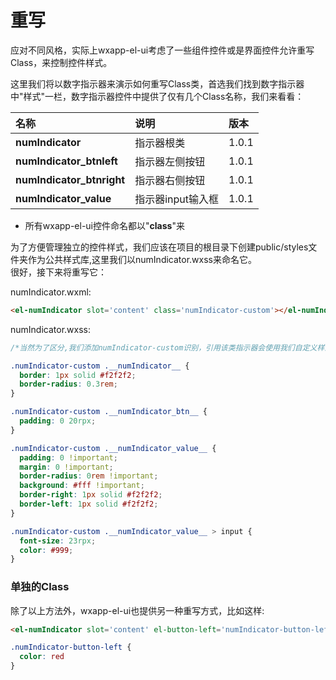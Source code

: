 # 重写

应对不同风格，实际上wxapp-el-ui考虑了一些组件控件或是界面控件允许重写Class，来控制控件样式。

这里我们将以数字指示器来演示如何重写Class类，首选我们找到数字指示器中"样式"一栏，数字指示器控件中提供了仅有几个Class名称，我们来看看：

| 名称 | 说明 | 版本 |
| :--- | :--- | :--- |
| **numIndicator** | 指示器根类 | 1.0.1 |
| **numIndicator\_btnleft** | 指示器左侧按钮 | 1.0.1 |
| **numIndicator\_btnright** | 指示器右侧按钮 | 1.0.1 |
| **numIndicator\_value** | 指示器input输入框 | 1.0.1 |

* 所有wxapp-el-ui控件命名都以"**class**"来

为了方便管理独立的控件样式，我们应该在项目的根目录下创建public/styles文件夹作为公共样式库,这里我们以numIndicator.wxss来命名它。  
很好，接下来将重写它：

numIndicator.wxml:

```html
<el-numIndicator slot='content' class='numIndicator-custom'></el-numIndicator>
```

numIndicator.wxss:

```css
/*当然为了区分,我们添加numIndicator-custom识别，引用该类指示器会使用我们自定义样式*/

.numIndicator-custom .__numIndicator__ {
  border: 1px solid #f2f2f2;
  border-radius: 0.3rem;
}

.numIndicator-custom .__numIndicator_btn__ {
  padding: 0 20rpx;
}

.numIndicator-custom .__numIndicator_value__ {
  padding: 0 !important;
  margin: 0 !important;
  border-radius: 0rem !important;
  background: #fff !important;
  border-right: 1px solid #f2f2f2;
  border-left: 1px solid #f2f2f2;
}

.numIndicator-custom .__numIndicator_value__ > input {
  font-size: 23rpx;
  color: #999; 
}
```



### 单独的Class

除了以上方法外，wxapp-el-ui也提供另一种重写方式，比如这样:

```html
<el-numIndicator slot='content' el-button-left='numIndicator-button-left'></el-numIndicator>
```

```css
.numIndicator-button-left {
  color: red
}
```



